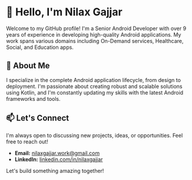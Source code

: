 # 👋 Hello, I'm Nilax Gajjar

Welcome to my GitHub profile! I'm a Senior Android Developer with over 9 years of experience in developing high-quality Android applications. My work spans various domains including On-Demand services, Healthcare, Social, and Education apps.

## 🚀 About Me

I specialize in the complete Android application lifecycle, from design to deployment. I'm passionate about creating robust and scalable solutions using Kotlin, and I'm constantly updating my skills with the latest Android frameworks and tools.

## 📫 Let's Connect

I'm always open to discussing new projects, ideas, or opportunities. Feel free to reach out!

- **Email:** [nilaxgajjar.work@gmail.com](mailto:nilaxgajjar.work@gmail.com)
- **LinkedIn:** [linkedin.com/in/nilaxgajjar](https://www.linkedin.com/in/nilaxgajjar/)

Let's build something amazing together!
